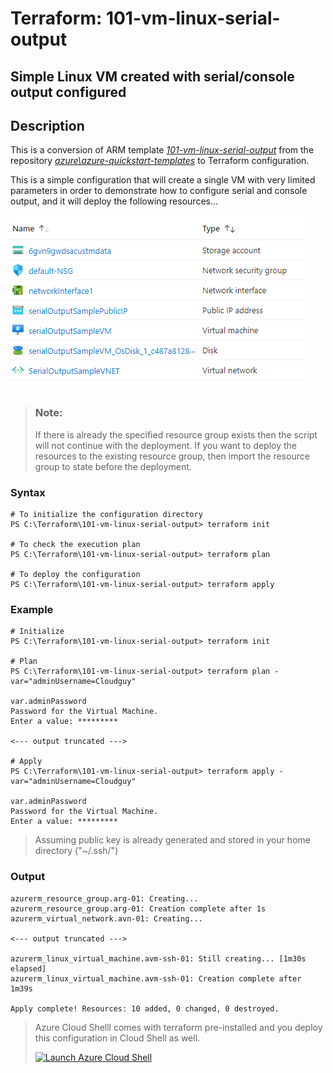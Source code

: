 # Terraform: 101-vm-linux-serial-output

## Simple Linux VM created with serial/console output configured 

## Description
This is a conversion of ARM template *[101-vm-linux-serial-output](https://github.com/Azure/azure-quickstart-templates/tree/master/101-vm-linux-serial-output)* from the repository *[azure\azure-quickstart-templates](https://https://github.com/Azure/azure-quickstart-templates)* to Terraform configuration.

This is a simple configuration that will create a single VM with very limited parameters in order to demonstrate how to configure serial and console output, and it will deploy the following resources...

![output](resources.PNG)

> ### Note:
> If there is already the specified resource group exists then the script will not continue with the deployment. If you want to deploy the resources to the existing resource group, then import the resource group to state before the deployment.

### Syntax
```
# To initialize the configuration directory
PS C:\Terraform\101-vm-linux-serial-output> terraform init 

# To check the execution plan
PS C:\Terraform\101-vm-linux-serial-output> terraform plan

# To deploy the configuration
PS C:\Terraform\101-vm-linux-serial-output> terraform apply
```  

### Example
```
# Initialize
PS C:\Terraform\101-vm-linux-serial-output> terraform init 

# Plan
PS C:\Terraform\101-vm-linux-serial-output> terraform plan -var="adminUsername=Cloudguy"

var.adminPassword
Password for the Virtual Machine.
Enter a value: *********

<--- output truncated --->

# Apply
PS C:\Terraform\101-vm-linux-serial-output> terraform apply -var="adminUsername=Cloudguy"

var.adminPassword
Password for the Virtual Machine.
Enter a value: *********
```

>Assuming public key is already generated and stored in your home directory ("~/.ssh/")

### Output
```
azurerm_resource_group.arg-01: Creating...
azurerm_resource_group.arg-01: Creation complete after 1s 
azurerm_virtual_network.avn-01: Creating...

<--- output truncated --->

azurerm_linux_virtual_machine.avm-ssh-01: Still creating... [1m30s elapsed]
azurerm_linux_virtual_machine.avm-ssh-01: Creation complete after 1m39s 

Apply complete! Resources: 10 added, 0 changed, 0 destroyed.

```

>Azure Cloud Shelll comes with terraform pre-installed and you deploy this configuration in Cloud Shell as well.
>
>[![](https://shell.azure.com/images/launchcloudshell.png "Launch Azure Cloud Shell")](https://shell.azure.com)